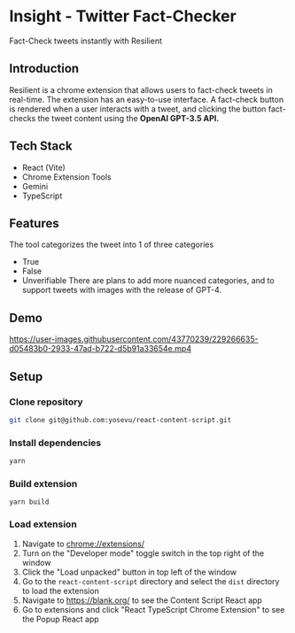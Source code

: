 # Insight - Twitter Fact-Checker
Fact-Check tweets instantly with Resilient

## Introduction
Resilient is a chrome extension that allows users to fact-check tweets in real-time. The extension has an easy-to-use interface. A fact-check button is rendered when a user interacts with a tweet, and clicking the button fact-checks the tweet content using the <strong>OpenAI GPT-3.5 API.</strong>

## Tech Stack
- React (Vite)
- Chrome Extension Tools
- Gemini
- TypeScript

## Features
The tool categorizes the tweet into 1 of three categories
- True
- False
- Unverifiable
There are plans to add more nuanced categories, and to support tweets with images with the release of GPT-4.

## Demo
https://user-images.githubusercontent.com/43770239/229266635-d05483b0-2933-47ad-b722-d5b91a33654e.mp4

## Setup

### Clone repository
```sh
git clone git@github.com:yosevu/react-content-script.git
```

### Install dependencies
```sh
yarn
```

### Build extension
```
yarn build
```

### Load extension

1. Navigate to [chrome://extensions/](chrome://extensions/)
1. Turn on the "Developer mode" toggle switch in the top right of the window
1. Click the "Load unpacked" button in top left of the window
1. Go to the `react-content-script` directory and select the `dist` directory to load the extension
1. Navigate to https://blank.org/ to see the Content Script React app
1. Go to extensions and click "React TypeScript Chrome Extension" to see the Popup React app
